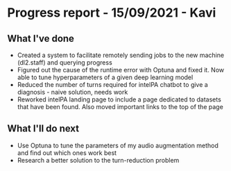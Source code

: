 # Progress report - 15/09/2021 - Kavi

## What I've done

- Created a system to facilitate remotely sending jobs to the new machine (dl2.staff) and querying progress 
- Figured out the cause of the runtime error with Optuna and fixed it. Now able to tune hyperparameters of a given deep learning model
- Reduced the number of turns required for intelPA chatbot to give a diagnosis - naive solution, needs work
- Reworked intelPA landing page to include a page dedicated to datasets that have been found. Also moved important links to the top of the page

## What I'll do next

- Use Optuna to tune the parameters of my audio augmentation method and find out which ones work best
- Research a better solution to the turn-reduction problem 